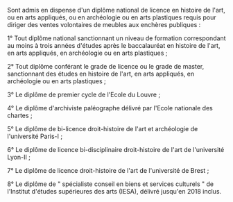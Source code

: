 Sont admis en dispense d'un diplôme national de licence en histoire de l'art, ou en arts appliqués, ou en archéologie ou en arts plastiques requis pour diriger des ventes volontaires de meubles aux enchères publiques :

1° Tout diplôme national sanctionnant un niveau de formation correspondant au moins à trois années d'études après le baccalauréat en histoire de l'art, en arts appliqués, en archéologie ou en arts plastiques ;

2° Tout diplôme conférant le grade de licence ou le grade de master, sanctionnant des études en histoire de l'art, en arts appliqués, en archéologie ou en arts plastiques ;

3° Le diplôme de premier cycle de l'Ecole du Louvre ;

4° Le diplôme d'archiviste paléographe délivré par l'Ecole nationale des chartes ;

5° Le diplôme de bi-licence droit-histoire de l'art et archéologie de l'université Paris-I ;

6° Le diplôme de licence bi-disciplinaire droit-histoire de l'art de l'université Lyon-II ;

7° Le diplôme de licence droit-histoire de l'art de l'université de Brest ;

8° Le diplôme de " spécialiste conseil en biens et services culturels " de l'Institut d'études supérieures des arts (IESA), délivré jusqu'en 2018 inclus.
